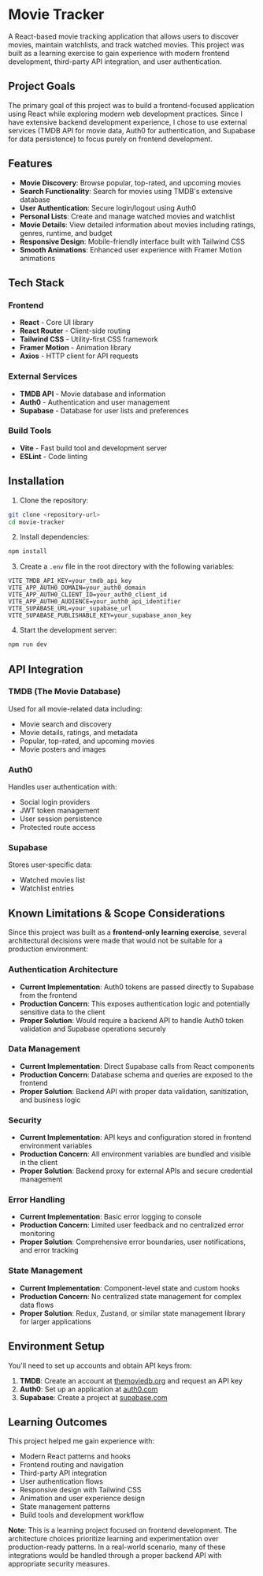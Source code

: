 # Movie Tracker

A React-based movie tracking application that allows users to discover movies, maintain watchlists, and track watched movies. This project was built as a learning exercise to gain experience with modern frontend development, third-party API integration, and user authentication.

## Project Goals

The primary goal of this project was to build a frontend-focused application using React while exploring modern web development practices. Since I have extensive backend development experience, I chose to use external services (TMDB API for movie data, Auth0 for authentication, and Supabase for data persistence) to focus purely on frontend development.

## Features

- **Movie Discovery**: Browse popular, top-rated, and upcoming movies
- **Search Functionality**: Search for movies using TMDB's extensive database
- **User Authentication**: Secure login/logout using Auth0
- **Personal Lists**: Create and manage watched movies and watchlist
- **Movie Details**: View detailed information about movies including ratings, genres, runtime, and budget
- **Responsive Design**: Mobile-friendly interface built with Tailwind CSS
- **Smooth Animations**: Enhanced user experience with Framer Motion animations

## Tech Stack

### Frontend

- **React** - Core UI library
- **React Router** - Client-side routing
- **Tailwind CSS** - Utility-first CSS framework
- **Framer Motion** - Animation library
- **Axios** - HTTP client for API requests

### External Services

- **TMDB API** - Movie database and information
- **Auth0** - Authentication and user management
- **Supabase** - Database for user lists and preferences

### Build Tools

- **Vite** - Fast build tool and development server
- **ESLint** - Code linting

## Installation

1. Clone the repository:

```bash
git clone <repository-url>
cd movie-tracker
```

2. Install dependencies:

```bash
npm install
```

3. Create a `.env` file in the root directory with the following variables:

```env
VITE_TMDB_API_KEY=your_tmdb_api_key
VITE_APP_AUTH0_DOMAIN=your_auth0_domain
VITE_APP_AUTH0_CLIENT_ID=your_auth0_client_id
VITE_APP_AUTH0_AUDIENCE=your_auth0_api_identifier
VITE_SUPABASE_URL=your_supabase_url
VITE_SUPABASE_PUBLISHABLE_KEY=your_supabase_anon_key
```

4. Start the development server:

```bash
npm run dev
```

## API Integration

### TMDB (The Movie Database)

Used for all movie-related data including:

- Movie search and discovery
- Movie details, ratings, and metadata
- Popular, top-rated, and upcoming movies
- Movie posters and images

### Auth0

Handles user authentication with:

- Social login providers
- JWT token management
- User session persistence
- Protected route access

### Supabase

Stores user-specific data:

- Watched movies list
- Watchlist entries

## Known Limitations & Scope Considerations

Since this project was built as a **frontend-only learning exercise**, several architectural decisions were made that would not be suitable for a production environment:

### Authentication Architecture

- **Current Implementation**: Auth0 tokens are passed directly to Supabase from the frontend
- **Production Concern**: This exposes authentication logic and potentially sensitive data to the client
- **Proper Solution**: Would require a backend API to handle Auth0 token validation and Supabase operations securely

### Data Management

- **Current Implementation**: Direct Supabase calls from React components
- **Production Concern**: Database schema and queries are exposed to the frontend
- **Proper Solution**: Backend API with proper data validation, sanitization, and business logic

### Security

- **Current Implementation**: API keys and configuration stored in frontend environment variables
- **Production Concern**: All environment variables are bundled and visible in the client
- **Proper Solution**: Backend proxy for external APIs and secure credential management

### Error Handling

- **Current Implementation**: Basic error logging to console
- **Production Concern**: Limited user feedback and no centralized error monitoring
- **Proper Solution**: Comprehensive error boundaries, user notifications, and error tracking

### State Management

- **Current Implementation**: Component-level state and custom hooks
- **Production Concern**: No centralized state management for complex data flows
- **Proper Solution**: Redux, Zustand, or similar state management library for larger applications

## Environment Setup

You'll need to set up accounts and obtain API keys from:

1. **TMDB**: Create an account at [themoviedb.org](https://www.themoviedb.org/) and request an API key
2. **Auth0**: Set up an application at [auth0.com](https://auth0.com/)
3. **Supabase**: Create a project at [supabase.com](https://supabase.com/)

## Learning Outcomes

This project helped me gain experience with:

- Modern React patterns and hooks
- Frontend routing and navigation
- Third-party API integration
- User authentication flows
- Responsive design with Tailwind CSS
- Animation and user experience design
- State management patterns
- Build tools and development workflow

**Note**: This is a learning project focused on frontend development. The architecture choices prioritize learning and experimentation over production-ready patterns. In a real-world scenario, many of these integrations would be handled through a proper backend API with appropriate security measures.
